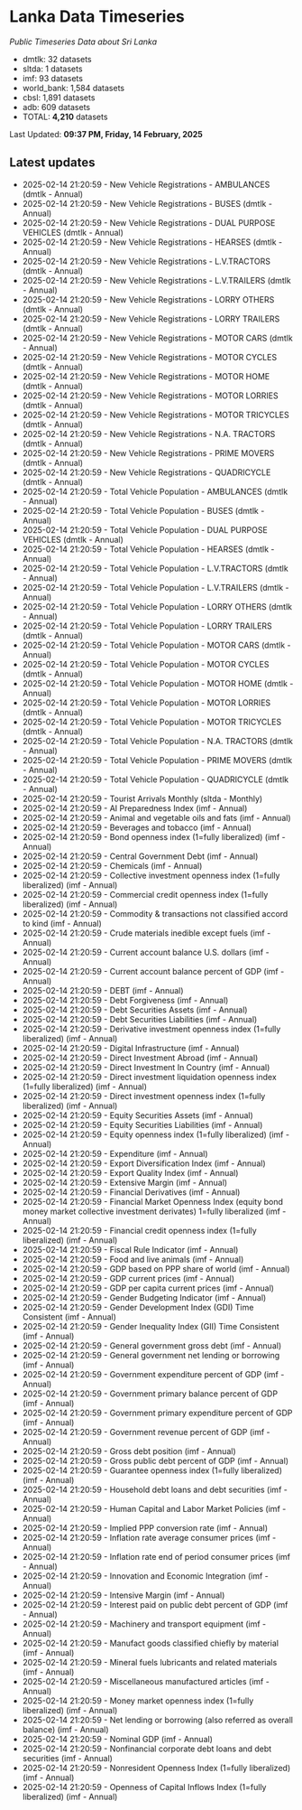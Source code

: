 # Lanka Data Timeseries
*Public Timeseries Data about Sri Lanka*

* dmtlk: 32 datasets
* sltda: 1 datasets
* imf: 93 datasets
* world_bank: 1,584 datasets
* cbsl: 1,891 datasets
* adb: 609 datasets
* TOTAL: **4,210** datasets

Last Updated: **09:37 PM, Friday, 14 February, 2025**

## Latest updates

* 2025-02-14 21:20:59 - New Vehicle Registrations - AMBULANCES (dmtlk - Annual)
* 2025-02-14 21:20:59 - New Vehicle Registrations - BUSES (dmtlk - Annual)
* 2025-02-14 21:20:59 - New Vehicle Registrations - DUAL PURPOSE VEHICLES (dmtlk - Annual)
* 2025-02-14 21:20:59 - New Vehicle Registrations - HEARSES (dmtlk - Annual)
* 2025-02-14 21:20:59 - New Vehicle Registrations - L.V.TRACTORS (dmtlk - Annual)
* 2025-02-14 21:20:59 - New Vehicle Registrations - L.V.TRAILERS (dmtlk - Annual)
* 2025-02-14 21:20:59 - New Vehicle Registrations - LORRY OTHERS (dmtlk - Annual)
* 2025-02-14 21:20:59 - New Vehicle Registrations - LORRY TRAILERS (dmtlk - Annual)
* 2025-02-14 21:20:59 - New Vehicle Registrations - MOTOR CARS (dmtlk - Annual)
* 2025-02-14 21:20:59 - New Vehicle Registrations - MOTOR CYCLES (dmtlk - Annual)
* 2025-02-14 21:20:59 - New Vehicle Registrations - MOTOR HOME (dmtlk - Annual)
* 2025-02-14 21:20:59 - New Vehicle Registrations - MOTOR LORRIES (dmtlk - Annual)
* 2025-02-14 21:20:59 - New Vehicle Registrations - MOTOR TRICYCLES (dmtlk - Annual)
* 2025-02-14 21:20:59 - New Vehicle Registrations - N.A. TRACTORS (dmtlk - Annual)
* 2025-02-14 21:20:59 - New Vehicle Registrations - PRIME MOVERS (dmtlk - Annual)
* 2025-02-14 21:20:59 - New Vehicle Registrations - QUADRICYCLE (dmtlk - Annual)
* 2025-02-14 21:20:59 - Total Vehicle Population - AMBULANCES (dmtlk - Annual)
* 2025-02-14 21:20:59 - Total Vehicle Population - BUSES (dmtlk - Annual)
* 2025-02-14 21:20:59 - Total Vehicle Population - DUAL PURPOSE VEHICLES (dmtlk - Annual)
* 2025-02-14 21:20:59 - Total Vehicle Population - HEARSES (dmtlk - Annual)
* 2025-02-14 21:20:59 - Total Vehicle Population - L.V.TRACTORS (dmtlk - Annual)
* 2025-02-14 21:20:59 - Total Vehicle Population - L.V.TRAILERS (dmtlk - Annual)
* 2025-02-14 21:20:59 - Total Vehicle Population - LORRY OTHERS (dmtlk - Annual)
* 2025-02-14 21:20:59 - Total Vehicle Population - LORRY TRAILERS (dmtlk - Annual)
* 2025-02-14 21:20:59 - Total Vehicle Population - MOTOR CARS (dmtlk - Annual)
* 2025-02-14 21:20:59 - Total Vehicle Population - MOTOR CYCLES (dmtlk - Annual)
* 2025-02-14 21:20:59 - Total Vehicle Population - MOTOR HOME (dmtlk - Annual)
* 2025-02-14 21:20:59 - Total Vehicle Population - MOTOR LORRIES (dmtlk - Annual)
* 2025-02-14 21:20:59 - Total Vehicle Population - MOTOR TRICYCLES (dmtlk - Annual)
* 2025-02-14 21:20:59 - Total Vehicle Population - N.A. TRACTORS (dmtlk - Annual)
* 2025-02-14 21:20:59 - Total Vehicle Population - PRIME MOVERS (dmtlk - Annual)
* 2025-02-14 21:20:59 - Total Vehicle Population - QUADRICYCLE (dmtlk - Annual)
* 2025-02-14 21:20:59 - Tourist Arrivals Monthly (sltda - Monthly)
* 2025-02-14 21:20:59 - AI Preparedness Index (imf - Annual)
* 2025-02-14 21:20:59 - Animal and vegetable oils and fats (imf - Annual)
* 2025-02-14 21:20:59 - Beverages and tobacco (imf - Annual)
* 2025-02-14 21:20:59 - Bond openness index (1=fully liberalized) (imf - Annual)
* 2025-02-14 21:20:59 - Central Government Debt (imf - Annual)
* 2025-02-14 21:20:59 - Chemicals (imf - Annual)
* 2025-02-14 21:20:59 - Collective investment openness index (1=fully liberalized) (imf - Annual)
* 2025-02-14 21:20:59 - Commercial credit openness index (1=fully liberalized) (imf - Annual)
* 2025-02-14 21:20:59 - Commodity & transactions not classified accord to kind (imf - Annual)
* 2025-02-14 21:20:59 - Crude materials inedible except fuels (imf - Annual)
* 2025-02-14 21:20:59 - Current account balance U.S. dollars (imf - Annual)
* 2025-02-14 21:20:59 - Current account balance percent of GDP (imf - Annual)
* 2025-02-14 21:20:59 - DEBT (imf - Annual)
* 2025-02-14 21:20:59 - Debt Forgiveness (imf - Annual)
* 2025-02-14 21:20:59 - Debt Securities Assets (imf - Annual)
* 2025-02-14 21:20:59 - Debt Securities Liabilities (imf - Annual)
* 2025-02-14 21:20:59 - Derivative investment openness index (1=fully liberalized) (imf - Annual)
* 2025-02-14 21:20:59 - Digital Infrastructure (imf - Annual)
* 2025-02-14 21:20:59 - Direct Investment Abroad (imf - Annual)
* 2025-02-14 21:20:59 - Direct Investment In Country (imf - Annual)
* 2025-02-14 21:20:59 - Direct investment liquidation openness index (1=fully liberalized) (imf - Annual)
* 2025-02-14 21:20:59 - Direct investment openness index (1=fully liberalized) (imf - Annual)
* 2025-02-14 21:20:59 - Equity Securities Assets (imf - Annual)
* 2025-02-14 21:20:59 - Equity Securities Liabilities (imf - Annual)
* 2025-02-14 21:20:59 - Equity openness index (1=fully liberalized) (imf - Annual)
* 2025-02-14 21:20:59 - Expenditure (imf - Annual)
* 2025-02-14 21:20:59 - Export Diversification Index (imf - Annual)
* 2025-02-14 21:20:59 - Export Quality Index (imf - Annual)
* 2025-02-14 21:20:59 - Extensive Margin (imf - Annual)
* 2025-02-14 21:20:59 - Financial Derivatives (imf - Annual)
* 2025-02-14 21:20:59 - Financial Market Openness Index (equity bond money market collective investment derivates) 1=fully liberalized (imf - Annual)
* 2025-02-14 21:20:59 - Financial credit openness index (1=fully liberalized) (imf - Annual)
* 2025-02-14 21:20:59 - Fiscal Rule Indicator (imf - Annual)
* 2025-02-14 21:20:59 - Food and live animals (imf - Annual)
* 2025-02-14 21:20:59 - GDP based on PPP share of world (imf - Annual)
* 2025-02-14 21:20:59 - GDP current prices (imf - Annual)
* 2025-02-14 21:20:59 - GDP per capita current prices (imf - Annual)
* 2025-02-14 21:20:59 - Gender Budgeting Indicator (imf - Annual)
* 2025-02-14 21:20:59 - Gender Development Index (GDI) Time Consistent (imf - Annual)
* 2025-02-14 21:20:59 - Gender Inequality Index (GII) Time Consistent (imf - Annual)
* 2025-02-14 21:20:59 - General government gross debt (imf - Annual)
* 2025-02-14 21:20:59 - General government net lending or borrowing (imf - Annual)
* 2025-02-14 21:20:59 - Government expenditure percent of GDP (imf - Annual)
* 2025-02-14 21:20:59 - Government primary balance percent of GDP (imf - Annual)
* 2025-02-14 21:20:59 - Government primary expenditure percent of GDP (imf - Annual)
* 2025-02-14 21:20:59 - Government revenue percent of GDP (imf - Annual)
* 2025-02-14 21:20:59 - Gross debt position (imf - Annual)
* 2025-02-14 21:20:59 - Gross public debt percent of GDP (imf - Annual)
* 2025-02-14 21:20:59 - Guarantee openness index (1=fully liberalized) (imf - Annual)
* 2025-02-14 21:20:59 - Household debt loans and debt securities (imf - Annual)
* 2025-02-14 21:20:59 - Human Capital and Labor Market Policies (imf - Annual)
* 2025-02-14 21:20:59 - Implied PPP conversion rate (imf - Annual)
* 2025-02-14 21:20:59 - Inflation rate average consumer prices (imf - Annual)
* 2025-02-14 21:20:59 - Inflation rate end of period consumer prices (imf - Annual)
* 2025-02-14 21:20:59 - Innovation and Economic Integration (imf - Annual)
* 2025-02-14 21:20:59 - Intensive Margin (imf - Annual)
* 2025-02-14 21:20:59 - Interest paid on public debt percent of GDP (imf - Annual)
* 2025-02-14 21:20:59 - Machinery and transport equipment (imf - Annual)
* 2025-02-14 21:20:59 - Manufact goods classified chiefly by material (imf - Annual)
* 2025-02-14 21:20:59 - Mineral fuels lubricants and related materials (imf - Annual)
* 2025-02-14 21:20:59 - Miscellaneous manufactured articles (imf - Annual)
* 2025-02-14 21:20:59 - Money market openness index (1=fully liberalized) (imf - Annual)
* 2025-02-14 21:20:59 - Net lending or borrowing (also referred as overall balance) (imf - Annual)
* 2025-02-14 21:20:59 - Nominal GDP (imf - Annual)
* 2025-02-14 21:20:59 - Nonfinancial corporate debt loans and debt securities (imf - Annual)
* 2025-02-14 21:20:59 - Nonresident Openness Index (1=fully liberalized) (imf - Annual)
* 2025-02-14 21:20:59 - Openness of Capital Inflows Index (1=fully liberalized) (imf - Annual)